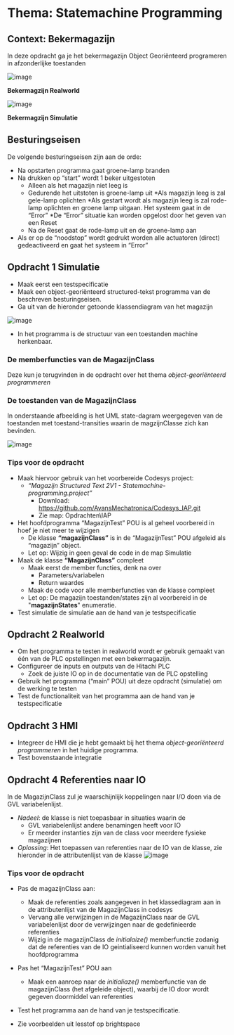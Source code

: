 # Thema: Statemachine Programming
## Context: Bekermagazijn

In deze opdracht ga je het bekermagazijn Object Georiënteerd programeren in afzonderlijke toestanden

![image](../images/beker_magazijn_real_world.png)

**Bekermagzijn Realworld**

![image](../images/beker_magazijn_sumulatie.png)

**Bekermagzijn Simulatie**

## Besturingseisen
De volgende besturingseisen zijn aan de orde:
* Na opstarten programma gaat groene-lamp branden
* Na drukken op “start” wordt 1 beker uitgestoten
    * Alleen als het magazijn niet leeg is
    * Gedurende het uitstoten is groene-lamp uit
*Als magazijn leeg is zal gele-lamp oplichten
*Als gestart wordt als magazijn leeg is zal rode-lamp oplichten en groene lamp uitgaan. Het systeem gaat in  de “Error”
*De “Error” situatie kan worden opgelost door het geven van een Reset
    * Na de Reset gaat de rode-lamp uit en de groene-lamp aan
* Als er op de “noodstop” wordt gedrukt worden alle actuatoren (direct) gedeactiveerd en gaat het systeem in “Error”

## Opdracht 1 Simulatie
* Maak eerst een testspecificatie
* Maak een object-georiënteerd structured-tekst programma van de beschreven besturingseisen.
* Ga uit van de hieronder getoonde klassendiagram van het magazijn

![image](../images/klasse_diagram_1.png)

* In het programma is de structuur van een toestanden machine herkenbaar.

### De memberfuncties van de MagazijnClass
Deze kun je terugvinden in de opdracht over het thema *object-georiënteerd programmeren*

### De toestanden van de MagazijnClass
In onderstaande afbeelding is het UML state-dagram weergegeven van de toestanden met toestand-transities waarin de magzijnClasse zich kan bevinden.

![image](../images/statemachine%201.png)

### Tips voor de opdracht
* Maak hiervoor gebruik van het voorbereide Codesys project:
    * *“Magazijn Structured Text 2V1 - Statemachine-programming.project”*
        * Download: https://github.com/AvansMechatronica/Codesys_IAP.git
        * Zie map: Opdrachten\IAP
* Het hoofdprogramma “MagazijnTest” POU is al geheel voorbereid in hoef je niet meer te wijzigen
    * De klasse **“magazijnClass”** is in de “MagazijnTest” POU afgeleid als “magazijn” object.
    * Let op: Wijzig in geen geval de code in de map Simulatie
* Maak de klasse **“MagazijnClass”** compleet
    * Maak eerst de member functies, denk na over
        * Parameters/variabelen
        * Return waardes
    * Maak de code voor alle memberfuncties van de klasse compleet
    * Let op: De magazijn toestanden/states zijn al voorbereid in de "**magazijnStates**" enumeratie.  
* Test simulatie de simulatie aan de hand van je testspecificatie

## Opdracht 2 Realworld
* Om het programma te testen in realworld wordt er gebruik gemaakt van één van de PLC opstellingen met een bekermagazijn.
* Configureer de inputs en outputs van de Hitachi PLC
    * Zoek de juiste IO op in de documentatie van de PLC opstelling
* Gebruik het programma (“main” POU) uit deze opdracht (simulatie) om de werking te testen
* Test de functionaliteit van het programma aan de hand van je testspecificatie

## Opdracht 3 HMI
* Integreer de HMI die je hebt gemaakt bij het thema *object-georiënteerd programmeren* in het huidige programma.
* Test bovenstaande integratie

## Opdracht 4 Referenties naar IO
In de MagazijnClass zul je waarschijnlijk koppelingen naar I/O doen via de GVL variabelenlijst.

* *Nadeel*: de klasse is niet toepasbaar in situaties waarin de 
    * GVL variabelenlijst andere benamingen heeft voor IO
    * Er meerder instanties zijn van de class voor meerdere fysieke magazijnen
* *Oplossing*: Het toepassen van referenties naar de IO van de klasse, zie hieronder in de attributenlijst van de klasse
![image](../images/klasse_diagram_3.png)

### Tips voor de opdracht
* Pas de magazijnClass aan:
    * Maak de referenties zoals aangegeven in het klassediagram aan in de attributenlijst van de MagazijnClass in codesys
    * Vervang alle verwijzingen in de MagazijnClass naar de GVL variabelenlijst door de verwijzingen naar de gedefinieerde referenties
    * Wijzig in de magazijnClass de *initialaize()* memberfunctie zodanig dat de referenties van de IO geintialiseerd kunnen worden vanuit het hoofdprogramma
* Pas het “MagazijnTest” POU aan
    * Maak een aanroep naar de *initialiaze()* memberfunctie van de magazijnClass (het afgeleide object), waarbij de IO door wordt gegeven doormiddel van referenties

* Test het programma aan de hand van je testspecificatie.

* Zie voorbeelden uit lesstof op brightspace
